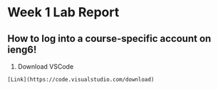 # **Week 1 Lab Report**
## How to log into a course-specific account on ieng6!
  1. Download VSCode
    
    [Link](https://code.visualstudio.com/download)
  
